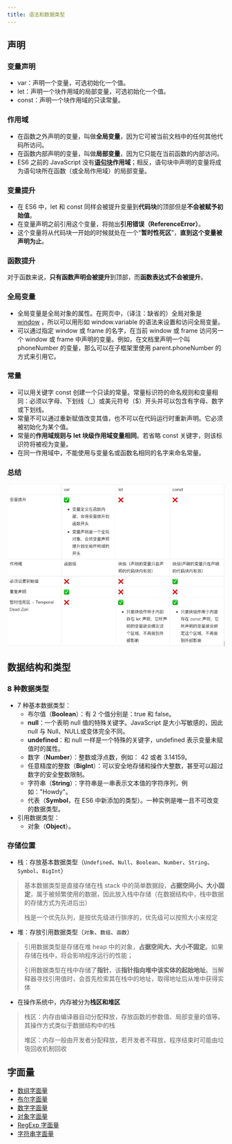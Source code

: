 ```yaml
---
title: 语法和数据类型
---
```


## 声明

### 变量声明

- var：声明一个变量，可选初始化一个值。
- let：声明一个块作用域的局部变量，可选初始化一个值。
- const：声明一个块作用域的只读常量。

### 作用域

- 在函数之外声明的变量，叫做**全局变量**，因为它可被当前文档中的任何其他代码所访问。
- 在函数内部声明的变量，叫做**局部变量**，因为它只能在当前函数的内部访问。
- ES6 之前的 JavaScript 没有[**语句块**](https://developer.mozilla.org/zh-CN/docs/Web/JavaScript/Guide/Control_flow_and_error_handling#%E8%AF%AD%E5%8F%A5%E5%9D%97)**作用域**；相反，语句块中声明的变量将成为语句块所在函数（或全局作用域）的局部变量。

### 变量提升

- 在 ES6 中，let 和 const 同样会被提升变量到**代码块**的顶部但是**不会被赋予初始值**。
- 在变量声明之前引用这个变量，将抛出**引用错误（ReferenceError）**。
- 这个变量将从代码块一开始的时候就处在一个“**暂时性死区**”，**直到这个变量被声明为止**。

### 函数提升

对于函数来说，**只有函数声明会被提升**到顶部，而**函数表达式不会被提升**。

### 全局变量

- 全局变量是全局对象的属性。在网页中，（译注：缺省的）全局对象是 [window](https://developer.mozilla.org/zh-CN/docs/Web/API/Window) ，所以可以用形如 window.variable 的语法来设置和访问全局变量。
- 可以通过指定 window 或 frame 的名字，在当前 window 或 frame 访问另一个 window 或 frame 中声明的变量。例如，在文档里声明一个叫 phoneNumber 的变量，那么可以在子框架里使用 parent.phoneNumber 的方式来引用它。

### 常量

- 可以用关键字 const 创建一个只读的常量。常量标识符的命名规则和变量相同：必须以字母、下划线（_）或美元符号（$）开头并可以包含有字母、数字或下划线。
- 常量不可以通过重新赋值改变其值，也不可以在代码运行时重新声明。它必须被初始化为某个值。
- 常量的**作用域规则与 let 块级作用域变量相同**。若省略 const 关键字，则该标识符将被视为变量。
- 在同一作用域中，不能使用与变量名或函数名相同的名字来命名常量。

### 总结

![1.png](https://raw.githubusercontent.com/wcywxq/image-store/master/ssg/endorsement/javascript/grammar-data-types/1.png)

## 数据结构和类型

### 8 种数据类型

- 7 种基本数据类型：
  - 布尔值（**Boolean**）：有 2 个值分别是：true 和 false。
  - **null**：一个表明 null 值的特殊关键字。JavaScript 是大小写敏感的，因此 null 与 Null、NULL或变体完全不同。
  - **undefined**：和 null 一样是一个特殊的关键字，undefined 表示变量未赋值时的属性。
  - 数字（**Number**）：整数或浮点数，例如： 42 或者 3.14159。
  - 任意精度的整数（**BigInt**）：可以安全地存储和操作大整数，甚至可以超过数字的安全整数限制。
  - 字符串（**String**）：字符串是一串表示文本值的字符序列，例如："Howdy"。
  - 代表（**Symbol**，在 ES6 中新添加的类型）。一种实例是唯一且不可改变的数据类型。
- 引用数据类型：
  - 对象（**Object**）。

### 存储位置

- 栈：存放基本数据类型（`Undefined`、`Null`、`Boolean`、`Number`、`String`、`Symbol`、`BigInt`）

> 基本数据类型是直接存储在栈 stack 中的简单数据段，**占据空间小、大小固定**，属于被频繁使用的数据，因此放入栈中存储（在数据结构中，栈中数据的存储方式为先进后出）
>
> 栈是一个优先队列，是按优先级进行排序的，优先级可以按照大小来规定

- 堆：存放引用数据类型（`对象`、`数组`、`函数`）

> 引用数据类型是存储在堆 heap 中的对象，**占据空间大、大小不固定**。如果存储在栈中，将会影响程序运行的性能；
>
> 引用数据类型在栈中存储了**指针**，该**指针指向堆中该实体的起始地址**。当解释器寻找引用值时，会首先检索其在栈中的地址，取得地址后从堆中获得实体

- 在操作系统中，内存被分为**栈区和堆区**

> 栈区：内存由编译器自动分配释放，存放函数的参数值、局部变量的值等。其操作方式类似于数据结构中的栈
>
> 堆区：内存一般由开发者分配释放，若开发者不释放，程序结束时可能由垃圾回收机制回收

## 字面量

- [数组字面量](https://developer.mozilla.org/zh-CN/docs/Web/JavaScript/Guide/Grammar_and_types#%E6%95%B0%E7%BB%84%E5%AD%97%E9%9D%A2%E9%87%8F)
- [布尔字面量](https://developer.mozilla.org/zh-CN/docs/Web/JavaScript/Guide/Grammar_and_types#%E5%B8%83%E5%B0%94%E5%AD%97%E9%9D%A2%E9%87%8F)
- [数字字面量](https://developer.mozilla.org/zh-CN/docs/Web/JavaScript/Guide/Grammar_and_types#%E6%95%B0%E5%AD%97%E5%AD%97%E9%9D%A2%E9%87%8F)
- [对象字面量](https://developer.mozilla.org/zh-CN/docs/Web/JavaScript/Guide/Grammar_and_types#%E5%AF%B9%E8%B1%A1%E5%AD%97%E9%9D%A2%E9%87%8F)
- [RegExp 字面量](https://developer.mozilla.org/zh-CN/docs/Web/JavaScript/Guide/Grammar_and_types#regexp_%E5%AD%97%E9%9D%A2%E9%87%8F)
- [字符串字面量](https://developer.mozilla.org/zh-CN/docs/Web/JavaScript/Guide/Grammar_and_types#%E5%AD%97%E7%AC%A6%E4%B8%B2%E5%AD%97%E9%9D%A2%E9%87%8F)
